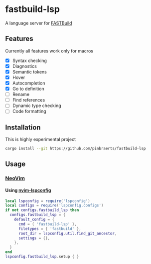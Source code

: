 # fastbuild-lsp

A language server for [FASTBuild](https://fastbuild.org)

## Features

Currently all features work only for macros

- [x] Syntax checking
- [x] Diagnostics
- [x] Semantic tokens
- [x] Hover
- [x] Autocompletion
- [x] Go to definition
- [ ] Rename
- [ ] Find references
- [ ] Dynamic type checking
- [ ] Code formatting

## Installation

This is highly experimental project

```sh
cargo install --git https://github.com/pinbraerts/fastbuild-lsp
```

## Usage

### [NeoVim](https://github.com/neovim/neovim)

#### Using [nvim-lspconfig](https://github.com/neovim/nvim-lspconfig)

```lua
local lspconfig = require('lspconfig')
local configs = require('lspconfig.configs')
if not configs.fastbuild_lsp then
  configs.fastbuild_lsp = {
    default_config = {
      cmd = { 'fastbuild-lsp' },
      filetypes = { 'fastbuild' },
      root_dir = lspconfig.util.find_git_ancestor,
      settings = {},
    },
  }
end
lspconfig.fastbuild_lsp.setup { }
```
